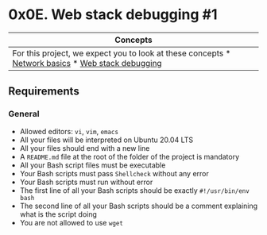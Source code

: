 # 0x0E. Web stack debugging #1

|Concepts
| ------------------------------------------------------------------------------- |
|For this project, we expect you to look at these concepts                          * [Network basics](https://github.com/Amyn00/alx-concepts/blob/main/NETWORK_BASICS.md)                                                                                * [Web stack debugging](https://github.com/Amyn00/alx-concepts/blob/main/WEB_STACK_DEBUGGING.md)                                                                    |

## Requirements

### General

* Allowed editors: `vi`, `vim`, `emacs`
* All your files will be interpreted on Ubuntu 20.04 LTS
* All your files should end with a new line
* A `README.md` file at the root of the folder of the project is mandatory
* All your Bash script files must be executable
* Your Bash scripts must pass `Shellcheck` without any error
* Your Bash scripts must run without error
* The first line of all your Bash scripts should be exactly `#!/usr/bin/env bash`
* The second line of all your Bash scripts should be a comment explaining what is the script doing
* You are not allowed to use `wget`
